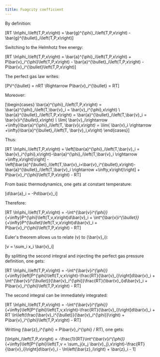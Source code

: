 ```yaml
---
title: Fuagcity coefficient
---
```


By definition:

\[RT \ln\phi_i\left(T,P,x\right) = \bar{g}^{\phi}_i\left(T,P,x\right) - \bar{g}^{\bullet}_i\left(T,P,x\right)\]

Switching to the Helmhotz free energy:

\[RT \ln\phi_i\left(T,P,x\right) = \bar{a}^{\phi}_i\left(T,P,x\right) + P\bar{v}_i^{\phi}\left(T,P,x\right) - \bar{a}^{\bullet}_i\left(T,P,x\right) - P\bar{v}_i^{\bullet}\left(T,P,x\right)\]

The perfect gas law writes:

\[PV^{\bullet} = nRT \Rightarrow P\bar{v}_i^{\bullet} = RT\]

Moreover:

\[\begin{cases}
    \bar{a}^{\phi}_i\left(T,P,x\right) = \bar{a}^{\phi}_i\left(T,\bar{v}_i = \bar{v}_i^{\phi},x\right) \\
    \bar{a}^{\bullet}_i\left(T,P,x\right) = \bar{a}^{\bullet}_i\left(T,\bar{v}_i = \bar{v}_i^{\bullet},x\right) \\
    \lim_{ \bar{v}_i\rightarrow +\infty}\bar{a}^{\phi}_i\left(T, \bar{v}_i,x\right) = \lim_{ \bar{v}_i \rightarrow +\infty}\bar{a}^{\bullet}_i\left(T, \bar{v}_i,x\right)
\end{cases}\]

Thus:

\[RT \ln\phi_i\left(T,P,x\right) = \left[\bar{a}^{\phi}_i\left(T,\bar{v}_i = \bar{v}_i^{\phi},x\right)-\bar{a}^{\phi}_i\left(T,\bar{v}_i \rightarrow +\infty,x\right)\right] - \left[\bar{a}^{\bullet}_i\left(T,\bar{v}_i=\bar{v}_i^{\bullet},x\right)-\bar{a}^{\bullet}_i\left(T,\bar{v}_i \rightarrow +\infty,x\right)\right]  + P\bar{v}_i^{\phi}\left(T,P,x\right) - RT\]

From basic thermodynamics, one gets at constant temperature:

\[d\bar{a}_i = -Pd\bar{v}_i\]

Therefore:

\[RT \ln\phi_i\left(T,P,x\right) = -\int^{\bar{v}_i^{\phi}}_{+\infty}P^{\phi}\left(T,v,x\right)d\bar{v}_i + \int^{\bar{v}_i^{\bullet}}_{+\infty}P^{\bullet}\left(T,v,x\right)d\bar{v}_i  + P\bar{v}_i^{\phi}\left(T,P,x\right) - RT\]

Euler's theorem allows us to relate \(v\) to \(\bar{v}_i\):

\[v = \sum_i x_i \bar{v}_i\]

By splitting the second integral and injecting the perfect gas pressure definition, one gets: 

\[RT \ln\phi_i\left(T,P,x\right) = -\int^{\bar{v}_i^{\phi}}_{+\infty}\left[P^{\phi}\left(T,v,x\right)-\frac{RT}{\bar{v}_i}\right]d\bar{v}_i + \int^{\bar{v}_i^{\bullet}}_{\bar{v}_i^{\phi}}\frac{RT}{\bar{v}_i}d\bar{v}_i  + P\bar{v}_i^{\phi}\left(T,P,x\right) - RT\]

The second integral can be immediately integrated:

\[RT \ln\phi_i\left(T,P,x\right) = -\int^{\bar{v}_i^{\phi}}_{+\infty}\left[P^{\phi}\left(T,v,x\right)-\frac{RT}{\bar{v}_i}\right]d\bar{v}_i + RT \ln\left(\frac{\bar{v}_i^{\bullet}}{\bar{v}_i^{\phi}}\right) + P\bar{v}_i^{\phi}\left(T,P,x\right) - RT\]

Writting \(\bar{z}_i^{\phi} = P\bar{v}_i^{\phi} / RT\), one gets:

\[\ln\phi_i\left(T,P,x\right) = -\frac{1}{RT}\int^{\bar{v}_i^{\phi}}_{+\infty}\left[P^{\phi}\left(T,v = \sum_j{x_j \bar{v}_j},x\right)-\frac{RT}{\bar{v}_i}\right]d\bar{v}_i - \ln\left(\bar{z}_i\right) + \bar{z}_i - 1\]